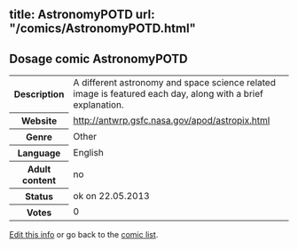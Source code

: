 title: AstronomyPOTD
url: "/comics/AstronomyPOTD.html"
---
Dosage comic AstronomyPOTD
-----------------------------------------

<p id="msg"></p>
<script type="text/javascript">
if (window.location.search === '?edit_info_mail=sent_ok') {
  var elem = document.getElementById("msg");
  elem.innerHTML = 'Edited information sucessfully sent for review, which is usually done daily. Thanks!';
  elem.className = 'ok';
}
</script>
<table class="comicinfo">
<tr>
<th>Description</th><td>A different astronomy and space science related image is featured each day, along with a brief explanation.</td>
</tr>
<tr>
<th>Website</th><td><a href="http://antwrp.gsfc.nasa.gov/apod/astropix.html">http://antwrp.gsfc.nasa.gov/apod/astropix.html</a></td>
</tr>
<tr>
<th>Genre</th><td>Other</td>
</tr>
<tr>
<th>Language</th><td>English</td>
</tr>
<tr>
<th>Adult content</th><td>no</td>
</tr>
<tr>
<th>Status</th><td>ok on 22.05.2013</td>
</tr>
<tr>
<th>Votes</th><td>0</td>
</tr>
</table>

[Edit this info](AstronomyPOTD_edit.html) or go back to the [comic list](../comic-index.html).
